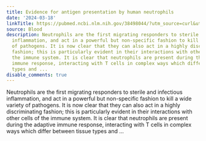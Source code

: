 ```yaml
---
title: Evidence for antigen presentation by human neutrophils
date: '2024-03-18'
linkTitle: https://pubmed.ncbi.nlm.nih.gov/38498044/?utm_source=curl&utm_medium=rss&utm_campaign=journals&utm_content=7603509&fc=None&ff=20240319180519&v=2.18.0.post9+e462414
source: Blood
description: Neutrophils are the first migrating responders to sterile and infectious
  inflammation, and act in a powerful but non-specific fashion to kill a wide variety
  of pathogens. It is now clear that they can also act in a highly discriminating
  fashion; this is particularly evident in their interactions with other cells of
  the immune system. It is clear that neutrophils are present during the adaptive
  immune response, interacting with T cells in complex ways which differ between tissue
  types and ...
disable_comments: true
---
```

Neutrophils are the first migrating responders to sterile and infectious inflammation, and act in a powerful but non-specific fashion to kill a wide variety of pathogens. It is now clear that they can also act in a highly discriminating fashion; this is particularly evident in their interactions with other cells of the immune system. It is clear that neutrophils are present during the adaptive immune response, interacting with T cells in complex ways which differ between tissue types and ...